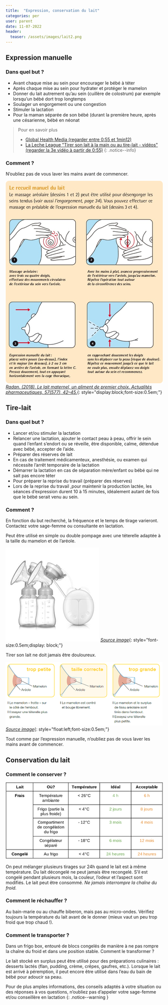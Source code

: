 ```yaml
---
title:  "Expression, conservation du lait"
categories: per
user: parent
date: 11-07-2022
header:
  teaser: /assets/images/lait2.png
---
```

## Expression manuelle

### Dans quel but ?
- Avant chaque mise au sein pour encourager le bébé à téter 
- Après chaque mise au sein pour hydrater et protéger le mamelon 
- Donner du lait autrement qu’au sein (cuillère de colostrum) par exemple lorsqu’un bébé dort trop longtemps
- Soulager un engorgement ou une congestion
- Stimuler la lactation
- Pour la maman séparée de son bébé (durant la première heure, après une césarienne, bébé en néonat



>Pour en savoir plus
>- [Global Health Media (regarder entre 0:55 et 1min12)](https://globalhealthmedia.org/videos/breastfeeding-attachment/)
>- [La Leche League "Tirer son lait à la main ou au tire-lait - vidéos"  (regarder la 3e vidéo à partir de 0:55)](https://www.lllfrance.org/vous-informer/fonds-documentaire/videos/1833-tirer-son-lait-a-la-main )
{: .notice--info}




### Comment ?
N’oubliez pas de vous laver les mains avant de commencer.

![image](/assets/images/lait1.png)
*[Radan. (2018). Le lait maternel, un aliment de premier choix. Actualités pharmaceutiques, 57(577), 42–45.](https://doi.org/10.1016/j.actpha.2018.04.009)*{: style="display:block;font-size:0.5em;"}



## Tire-lait


### Dans quel but ?

- Lancer et/ou stimuler la lactation
- Relancer une lactation, ajouter le contact peau à peau, offrir le sein quand l’enfant s’endort ou se réveille, être disponible, calme, détendue avec bébé, accepter de l’aide.
- Préparer des réserves de lait
- En cas de traitement médicamenteux, anesthésie, ou examen qui nécessite l’arrêt temporaire de la lactation
- Démarrer la lactation en cas de séparation mère/enfant ou bébé qui ne sait pas encore téter 
- Pour préparer la reprise du travail (préparer des réserves)
- Lors de la reprise du travail ,pour maintenir la production lactée, les séances d’expression durent 10 à 15 minutes, idéalement autant de fois que le bébé serait venu au sein.

### Comment ?

En fonction du but recherché, la fréquence et le temps de tirage varieront. Contactez votre sage-femme ou consultante en lactation.

Peut être utilisé en simple ou double pompage avec une téterelle adaptée à la taille du mamelon et de l’aréole. 


![image](/assets/images/lait2.png)
*[Source image](https://www.bol.com/be/fr/p/byer-electrique-double-2-tire-lait-sans-bpa-150-ml/9300000015759061/)*{: style="font-size:0.5em;display: block;"}

Tirer son lait ne doit jamais être douloureux. 

![image](/assets/images/lait3.png)
*[Source image](https://blog.mon-materiel-medical-en-pharmacie.fr/content/28-comment-choisir-la-taille-de-ma-teterelle)*{: style="float:left;font-size:0.5em;"}

Tout comme par l’expression manuelle, n’oubliez pas de vous laver les mains avant de commencer.

## Conservation du lait

### Comment le conserver ?


![image](/assets/images/conservation_lait_tableau.png)

On peut mélanger plusieurs tirages sur 24h quand le lait est à même température.
Du lait décongelé ne peut jamais être recongelé. S’il est congelé pendant plusieurs mois, la couleur, l’odeur et l’aspect sont modifiés. Le lait peut être consommé. 
*Ne jamais interrompre la chaîne du froid.*

### Comment le réchauffer ?

Au bain-marie ou au chauffe biberon, mais pas au micro-ondes.
Vérifiez toujours la température du lait avant de le donner (mieux vaut un peu trop froid que trop chaud !).

### Comment le transporter ?

Dans un frigo box, entouré de blocs congelés de manière à ne pas rompre la chaîne du froid et dans une position stable.
Comment le transformer ?

Le lait stocké en surplus peut être utilisé pour des préparations culinaires : desserts lactés (flan, pudding, crème, crêpes, gaufres, etc.).
Lorsque le lait est arrivé à péremption, il peut encore être utilisé dans l’eau du bain de bébé pour adoucir sa peau.



Pour de plus amples informations, des conseils adaptés à votre situation ou des réponses à vos questions, n’oubliez pas d’appeler votre sage-femme et/ou conseillère en lactation
{: .notice--warning }
